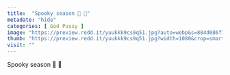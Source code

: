 ```yaml
---
title:  "Spooky season 👻 🎃"
metadate: "hide"
categories: [ God Pussy ]
image: "https://preview.redd.it/yuukkk9cs9q51.jpg?auto=webp&s=884d086f17f8525817ab7ec38ed723325265b496"
thumb: "https://preview.redd.it/yuukkk9cs9q51.jpg?width=1080&crop=smart&auto=webp&s=f5886f3a00d4dd59df83baa0e2a2c61900ea6369"
visit: ""
---
```

Spooky season 👻 🎃
